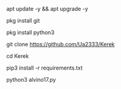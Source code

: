 
apt update -y && apt upgrade -y

pkg install git

pkg install python3

git clone https://github.com/Ua2333/Kerek

cd Kerek

pip3 install -r requirements.txt

python3 alvino17.py





